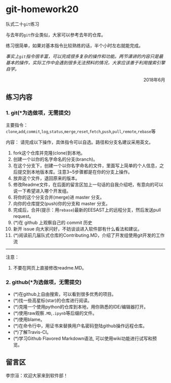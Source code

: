 # git-homework20
队式二十`git`练习

与去年的`git`作业类似，大家可以参考去年的仓库。

练习很简单，如果对基本指令比较熟练的话，半个小时左右就能完成。

*事实上`git`指令很丰富，可以完成很多复杂的操作和功能。两节课讲的内容只是最基本的操作，实际工作中会遇到很多无法预料的情况，大家应该善于利用搜索引擎自学。*

<div align = "right">2018年6月</div>

## 练习内容

### 1. git(*为选做项，无需提交)

主要指令：
`clone`,`add`,`commit`,`log`,`status`,`merge`,`reset`,`fetch`,`push`,`pull`,`remote`,`rebase`等

内容：
请完成以下操作，具体指令可以自选。路径和分支名建议采用英文。
1. fork这个仓库并克隆(clone)到本地。
2. 创建一个以你的名字命名的分支(branch)。
3. 在这个分支下，创建一个以你名字命名的文件，里面写上简单的个人信息，之后提交到本地版本库。注意3~5步骤都是在你的分支上操作。
4. 放弃这个文件，退回原来的版本。
5. 修改Readme文件，在后面的留言区加上一句话的自我介绍吧，有意向的可以说一下希望进入哪个开发组。
6. 将你的这个分支合并(merge)进 master 分支。
7. 向你的仓库提交(push)你的分支和 master 分支。
8. 完成后，合并(提示：用`rebase`)最新的EESAST上的远程分支，然后发送pull request。
9. (*)在 github 上观察自己的 commit 历史
10. 新开 issue 向大家问好，不妨谈谈进入软件部有什么看法和建议。
11. (*)阅读前几届队式仓库的Contributing.MD，介绍了开发组使用git开发的工作流

---
注意：
1. 不要在网页上直接修改readme.MD。

### 2. github(*为选做项，无需提交)

- (*)在github上自由搜索，可以看到很多优秀的项目。
- (*)找一些高星标(star)的仓库进行阅读。
- (*)克隆一个使用python的仓库到本地，用你熟悉的IDE/编辑器打开。
- (*)使用raw观察`.MD`,`.ipynb`等后缀的文件。
- (*)使用blame。
- (*)在命令行中，用证书来替换用户名密码登陆github操作远程仓库。
- (*)了解Travis-CI。
- (*)学习Github Flavored Markdown语法, 可以使用wiki功能进行试写和预览。


## 留言区
李宗洹：欢迎大家来到软件部！
